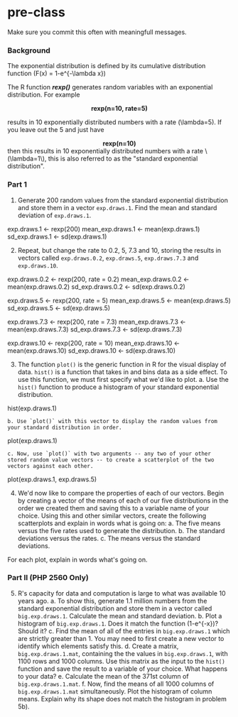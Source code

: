 # pre-class


Make sure you commit this often with meaningfull messages. 

### Background

The exponential distribution is defined by its cumulative distribution function
\(F(x) = 1-e^{-\lambda x}\)

The R function ***rexp()*** generates random variables with an exponential distribution. For example 
<center><strong>rexp(n=10, rate=5)</strong> </center>

results in 10 exponentially distributed numbers with a rate \(\lambda=5\). If you leave out the 5 and just have
<center><strong>rexp(n=10) </strong></center>
then this results in 10 exponentially distributed numbers with a rate \(\lambda=1\), this is also referred to as the "standard exponential distribution". 

### Part 1


1. Generate 200 random values from the standard exponential distribution and store them in a vector `exp.draws.1`.  Find the mean and standard deviation of `exp.draws.1`.

exp.draws.1 <- rexp(200)
mean_exp.draws.1 <- mean(exp.draws.1)
sd_exp.draws.1 <- sd(exp.draws.1)

2. Repeat, but change the rate to 0.2, 5, 7.3 and 10, storing the results in vectors called  `exp.draws.0.2`,  `exp.draws.5`,  `exp.draws.7.3` and  `exp.draws.10`. 

exp.draws.0.2 <- rexp(200, rate = 0.2)
mean_exp.draws.0.2 <- mean(exp.draws.0.2)
sd_exp.draws.0.2 <- sd(exp.draws.0.2)

exp.draws.5 <- rexp(200, rate = 5)
mean_exp.draws.5 <- mean(exp.draws.5)
sd_exp.draws.5 <- sd(exp.draws.5)

exp.draws.7.3 <- rexp(200, rate = 7.3)
mean_exp.draws.7.3 <- mean(exp.draws.7.3)
sd_exp.draws.7.3 <- sd(exp.draws.7.3)

exp.draws.10 <- rexp(200, rate = 10)
mean_exp.draws.10 <- mean(exp.draws.10)
sd_exp.draws.10 <- sd(exp.draws.10)


3. The function `plot()` is the generic function in R for the visual display of data. `hist()` is a function that takes in and bins data as a side effect. To use this function, we must first specify what we'd like to plot.
    a. Use the `hist()` function to produce a histogram of your standard exponential distribution. 
    
 hist(exp.draws.1)
    
    b. Use `plot()` with this vector to display the random values from your standard distribution in order.
  plot(exp.draws.1) 
    
    c. Now, use `plot()` with two arguments -- any two of your other stored random value vectors -- to create a scatterplot of the two vectors against each other.
    
  plot(exp.draws.1, exp.draws.5)  

4. We'd now like to compare the properties of each of our vectors. Begin by creating a vector of the means of each of our five distributions in the order we created them and saving this to a variable name of your choice. Using this and other similar vectors, create the following scatterplots and explain in words what is going on:
    a. The five means versus the five rates used to generate the distribution.
    b. The standard deviations versus the rates.
    c. The means versus the standard deviations.

For each plot, explain in words what's going on.

### Part II (PHP 2560 Only)


5. R's capacity for data and computation is large to what was available 10 years ago. 
    a. To show this, generate 1.1 million numbers from the standard exponential distribution and store them in a vector called `big.exp.draws.1`. Calculate the mean and standard deviation.
    b. Plot a histogram of `big.exp.draws.1`.  Does it match the function \(1-e^{-x}\)?  Should it? 
    c. Find the mean of all of the entries in `big.exp.draws.1` which are strictly greater than 1. You may need to first create a new vector to identify which elements satisfy this.
    d. Create a matrix, `big.exp.draws.1.mat`, containing the the values in 
`big.exp.draws.1`, with 1100 rows and 1000 columns. Use this matrix as the input to the `hist()` function and save the result to a variable of your choice. What happens to your data?
    e. Calculate the mean of the 371st column of `big.exp.draws.1.mat`.
    f. Now, find the means of all 1000 columns of `big.exp.draws.1.mat` simultaneously. Plot the histogram of column means.  Explain why its shape does not match the histogram in problem 5b).
   
